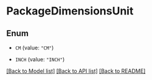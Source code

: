 # PackageDimensionsUnit

## Enum


* `CM` (value: `"CM"`)

* `INCH` (value: `"INCH"`)


[[Back to Model list]](../README.md#documentation-for-models) [[Back to API list]](../README.md#documentation-for-api-endpoints) [[Back to README]](../README.md)


